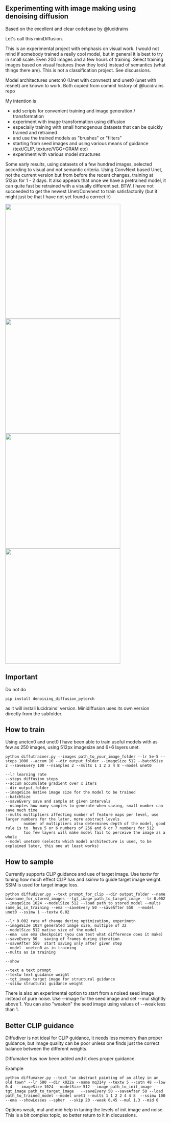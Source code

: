 ## Experimenting with image making using denoising diffusion

Based on the excellent and clear codebase by @lucidrains

Let's call this miniDiffusion.

This is an experimental project with emphasis on visual work. I would not mind if somebody trained a really cool model,
but in general it is best to try in small scale. Even 200 images and a few hours of training. Select training images based on visual features (how they look) instead of semantics (what things there are). This is not a classification project. See discussions.

Model architectures unetcn0 (Unet with convnext) and unet0 (unet with resnet) are known to work. Both copied from commit history of @lucidrains repo

My intention is

* add scripts for convenient training and image generation / transformation
* experiment with image transformation using diffusion
* especially training with small homogenous datasets that can be quickly trained and retrained
* and use the trained models as "brushes" or "filters" 
* starting from seed images and using various means of guidance (text/CLIP, texture/VGG+GRAM etc) 
* experiment with various model structures

Some early results, using datasets of a few hundred images, selected according to visual and not semantic criteria. Using ConvNext based Unet, not the current version but from before the recent changes, training at 512px for 1 - 2 days. It also appears that once we have a pretrained model, it can quite fast be retrained with a visually different set. BTW, I have not succeeded to get the newest Unet/Convnext to train satisfactorily (but it might just be that I have not yet found a correct lr)

<p float="left">
<img src="https://user-images.githubusercontent.com/15064373/163939108-f131d71d-384a-4211-95ab-573e1cfe33ee.jpeg" width="360"></img>
<img src="https://user-images.githubusercontent.com/15064373/163939115-adf16ff6-8ef7-4003-98c0-6cfc604a44c3.jpeg" width="360"></img>
<img src="https://user-images.githubusercontent.com/15064373/163939127-acac4f49-7a42-4c81-928a-5d8d56998a22.png" width="360"></img>
<img src="https://user-images.githubusercontent.com/15064373/163940103-836b4e52-57e5-4375-b292-3d538f1e3f6d.jpeg" width="360"></img>
</p>

## Important

Do not do 
```
pip install denoising_diffusion_pytorch 
```

as it will install lucidrains' version. Minidiffusion uses its own version directly from the subfolder. 

## How to train

Using unetcn0 and unet0 I have been able to train useful models with as few as 250 images, using 512px imagesize and 6+6 layers unet.

```
python diffutrainer.py --images path_to_your_image_folder --lr 5e-5 --steps 1000 --accum 10 --dir output_folder --imageSize 512 --batchSize 2 --saveEvery 100 --nsamples 2 --mults 1 1 2 2 4 8 --model unet0

--lr learning rate
--steps diffusion steps
--accum accumulate gradient over x iters
--dir output_folder 
--imageSize native image size for the model to be trained
--batchSize  
--saveEvery save and sample at given intervals
--nsamples how many samples to generate when saving, small number can save much time
--mults multipliers affecting number of feature maps per level, use larger numbers for the later, more abstract levels
        number of multipliers also determines depth of the model, good rule is to  have 5 or 6 numbers of 256 and 6 or 7 numbers for 512
        too few layers will make model fail to perceive the image as a whole
--model unetcn0 (selects which model architecture is used, to be explained later, this one at least works)
```
## How to sample

Currently supports CLIP guidance and use of target image. Use textw for tuning how much effect CLIP has and ssimw to guide target image weight. SSIM is used for target image loss.

```
python diffudiver.py --text prompt_for_clip --dir output_folder --name basename_for_stored_images --tgt_image path_to_target_image --lr 0.002 --imageSize 1024 --modelSize 512 --load path_to_stored_model --mults same_as_in_training --ema --saveEvery 50 --saveAfter 550  --model  unet0 --ssimw 1 --textw 0.02

--lr 0.002 rate of change during optimization, experimetn
--imageSize 1024 generated image size, multiple of 32
--modelSize 512 native size of the model
--ema  use ema checkpoint (you can test what difference does it make)
--saveEvery 50   saving of frames during iteration
--saveAfter 550  start saving only after given step
--model  unetcn0 as in training
--mults as in training

--show 

--text a text prompt
--textw text guidance weight
--tgt_image target image for structural guidance
--ssimw structural guidance weight
```

There is also an experimental option to start from a noised seed image instead of pure noise. Use --image for the seed image and set --mul slightly above 1. You can also "weaken" the seed image using values of --weak less than 1.   

## Better CLIP guidance

Diffudiver is not ideal for CLIP guidance, it needs less memory than proper guidance, but image quality can be poor unless one finds just the correct balance between the different weights.

Diffumaker has now been added and it does proper guidance.

Example

```
python diffumaker.py --text "an abstract painting of an alley in an old town" --lr 500 --dir k022a --name mq314y --textw 5 --cutn 48 --low 0.4  --imageSize 1024 --modelSize 512 --image path_to_init_image --tgt_image path_to_target_image   --saveEvery 50 --saveAfter 50 --load path_to_trained_model --model unet1 --mults 1 1 2 2 4 4 8  --ssimw 100  --ema --showLosses --spher  --skip 20 --weak 0.45 --mul 1.3 --mid 0
```

Options weak, mul and mid help in tuning the levels of init image and noise. This is a bit complex topic, so better return to it in discussions.
